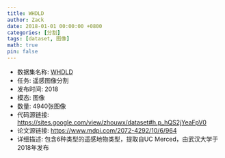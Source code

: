 ```yaml
---
title: WHDLD
author: Zack
date: 2018-01-01 00:00:00 +0800
categories: [分割]
tags: [dataset, 图像]
math: true
pin: false
---
```

- 数据集名称: [WHDLD](https://sites.google.com/view/zhouwx/dataset#h.p_hQS2jYeaFpV0)
- 任务: 遥感图像分割
- 发布时间: 2018
- 模态: 图像
- 数量: 4940张图像
- 代码源链接: https://sites.google.com/view/zhouwx/dataset#h.p_hQS2jYeaFpV0
- 论文源链接: https://www.mdpi.com/2072-4292/10/6/964
- 详细描述: 包含6种类型的遥感地物类型，提取自UC Merced，由武汉大学于2018年发布
